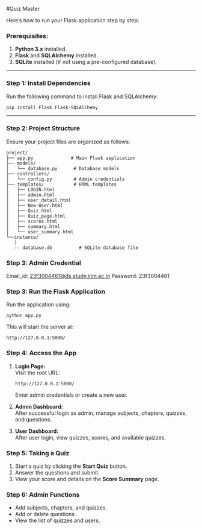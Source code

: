 #Quiz Master

Here’s how to run your Flask application step by step:

### Prerequisites:
1. **Python 3.x** installed.
2. **Flask** and **SQLAlchemy** installed.
3. **SQLite** installed (if not using a pre-configured database).

---

### Step 1: Install Dependencies  
Run the following command to install Flask and SQLAlchemy:  
```bash
pip install Flask Flask-SQLAlchemy
```

---

### Step 2: Project Structure  
Ensure your project files are organized as follows:
```
project/
├── app.py              # Main Flask application
├── models/
│   └── database.py      # Database models
├── controllers/
│   └── config.py        # Admin credentials
├── templates/           # HTML templates
│   ├── LOGIN.html
│   ├── admin.html
│   ├── user_detail.html
│   ├── New-User.html
│   ├── Quiz.html
│   ├── Quiz_page.html
│   ├── scores.html
│   ├── summary.html
│   └── user_summary.html
└──instance/
   |
   -- database.db          # SQLite database file
```


### Step 3: Admin Credential
Email_id: 23f3004461@ds.study.iitm.ac.in
Password: 23f3004461


### Step 3: Run the Flask Application  
Run the application using:
```shell
python app.py
```
This will start the server at:
```
http://127.0.0.1:5000/
```


### Step 4: Access the App  
1. **Login Page:**  
   Visit the root URL:  
   ```
   http://127.0.0.1:5000/
   ```
   Enter admin credentials or create a new user.

2. **Admin Dashboard:**  
   After successful login as admin, manage subjects, chapters, quizzes, and questions.

3. **User Dashboard:**  
   After user login, view quizzes, scores, and available quizzes.


### Step 5: Taking a Quiz  
1. Start a quiz by clicking the **Start Quiz** button.  
2. Answer the questions and submit.  
3. View your score and details on the **Score Summary** page.


### Step 6: Admin Functions  
- Add subjects, chapters, and quizzes.  
- Add or delete questions.  
- View the list of quizzes and users.

